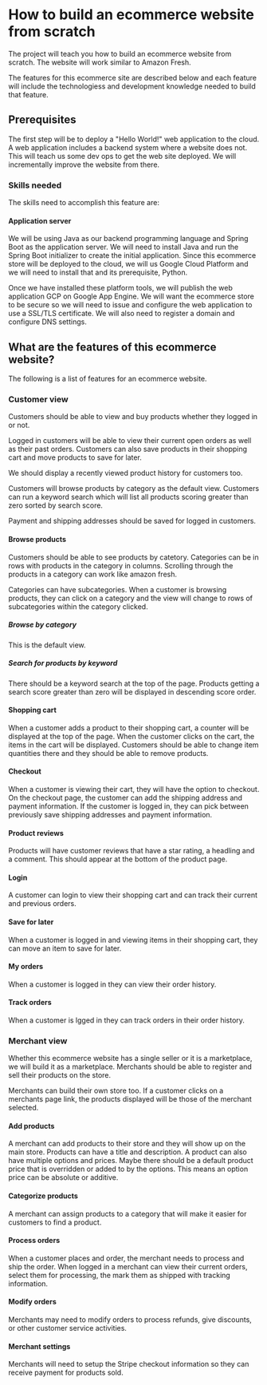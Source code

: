 # How to build an ecommerce website from scratch

The project will teach you how to build an ecommerce website from scratch. The website will work similar to Amazon Fresh.

The features for this ecommerce site are described below and each feature will include the technologiess and development knowledge needed to build that feature.

## Prerequisites

The first step will be to deploy a "Hello World!" web application to the cloud. A web application includes a backend system where a website does not. This will teach us some dev ops to get the web site deployed. We will incrementally improve the website from there.

### Skills needed

The skills need to accomplish this feature are:

#### Application server

We will be using Java as our backend programming language and Spring Boot as the application server. We will need to install Java and run the Spring Boot initializer to create the initial application. Since this ecommerce store will be deployed to the cloud, we will us Google Cloud Platform and we will need to install that and its prerequisite, Python.

Once we have installed these platform tools, we will publish the web application GCP on Google App Engine. We will want the ecommerce store to be secure so we will need to issue and configure the web application to use a SSL/TLS certificate. We will also need to register a domain and configure DNS settings.

## What are the features of this ecommerce website?

The following is a list of features for an ecommerce website.

### Customer view

Customers should be able to view and buy products whether they logged in or not.

Logged in customers will be able to view their current open orders as well as their past orders. Customers can also save products in their shopping cart and move products to save for later.

We should display a recently viewed product history for customers too.

Customers will browse products by category as the default view. Customers can run a keyword search which will list all products scoring greater than zero sorted by search score.

Payment and shipping addresses should be saved for logged in customers.

#### Browse products

Customers should be able to see products by catetory. Categories can be in rows with products in the category in columns. Scrolling through the products in a category can work like amazon fresh.

Categories can have subcategories. When a customer is browsing products, they can click on a category and the view will change to rows of subcategories within the category clicked.

##### Browse by category

This is the default view.

##### Search for products by keyword

There should be a keyword search at the top of the page. Products getting a search score greater than zero will be displayed in descending score order.

#### Shopping cart

When a customer adds a product to their shopping cart, a counter will be displayed at the top of the page. When the customer clicks on the cart, the items in the cart will be displayed. Customers should be able to change item quantities there and they should be able to remove products.

#### Checkout

When a customer is viewing their cart, they will have the option to checkout. On the checkout page, the customer can add the shipping address and payment information. If the customer is logged in, they can pick between previously save shipping addresses and payment information.

#### Product reviews

Products will have customer reviews that have a star rating, a headling and a comment. This should appear at the bottom of the product page.

#### Login

A customer can login to view their shopping cart and can track their current and previous orders.

#### Save for later

When a customer is logged in and viewing items in their shopping cart, they can move an item to save for later.

#### My orders

When a customer is logged in they can view their order history.

#### Track orders

When a customer is lgged in they can track orders in their order history.

### Merchant view

Whether this ecommerce website has a single seller or it is a marketplace, we will build it as a marketplace. Merchants should be able to register and sell their products on the store.

Merchants can build their own store too. If a customer clicks on a merchants page link, the products displayed will be those of the merchant selected.

#### Add products

A merchant can add products to their store and they will show up on the main store. Products can have a title and description. A product can also have multiple options and prices. Maybe there should be a default product price that is overridden or added to by the options. This means an option price can be absolute or additive.

#### Categorize products

A merchant can assign products to a category that will make it easier for customers to find a product.

#### Process orders

When a customer places and order, the merchant needs to process and ship the order. When logged in a merchant can view their current orders, select them for processing, the mark them as shipped with tracking information.

#### Modify orders

Merchants may need to modify orders to process refunds, give discounts, or other customer service activities.

#### Merchant settings

Merchants will need to setup the Stripe checkout information so they can receive payment for products sold.
